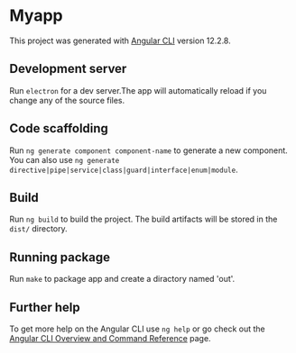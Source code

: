 # Myapp

This project was generated with [Angular CLI](https://github.com/angular/angular-cli) version 12.2.8.

## Development server

Run `electron` for a dev server.The app will automatically reload if you change any of the source files.

## Code scaffolding

Run `ng generate component component-name` to generate a new component. You can also use `ng generate directive|pipe|service|class|guard|interface|enum|module`.

## Build

Run `ng build` to build the project. The build artifacts will be stored in the `dist/` directory.

## Running package 

Run `make` to package app and create a diractory named 'out'.

## Further help

To get more help on the Angular CLI use `ng help` or go check out the [Angular CLI Overview and Command Reference](https://angular.io/cli) page.
